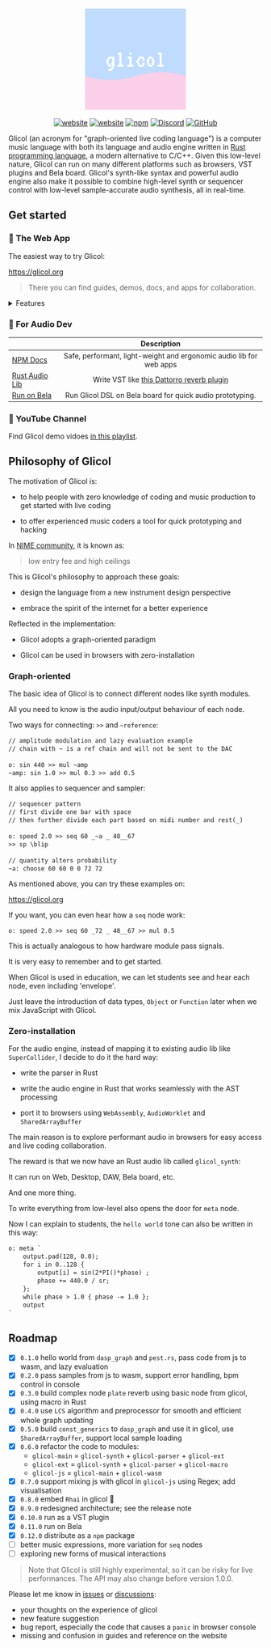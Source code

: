 <div align="center">
  <br />
  <p>
    <a href="https://glicol.org"><img src="https://github.com/glicol/glicol-logo/raw/main/logo.png" width="200" /></a>
  </p>
</div>

<div align="center">
  <a href="https://glicol.org" target="_blank"><img alt="website" src="https://img.shields.io/badge/website-glicol.org-blue"></a>
  <a href="https://glicol.js.org" target="_blank"><img alt="website" src="https://img.shields.io/badge/npm%20docs-glicol.js.org-yellow"></a>
  <a href="https://npmjs.com/glicol" target="_blank"><img alt="npm" src="https://img.shields.io/npm/v/glicol"></a>
  <a href="https://discord.gg/8tmK2bHcwa" target="_blank"><img alt="Discord" src="https://img.shields.io/discord/963514061528662046"></a>
  <a href="https://github.com/chaosprint/glicol/blob/main/LICENSE"><img alt="GitHub" src="https://img.shields.io/github/license/chaosprint/glicol"></a>
</div>

Glicol (an acronym for "graph-oriented live coding language") is a computer music language with both its language and audio engine written in [Rust programming language](https://www.rust-lang.org/), a modern alternative to C/C++. Given this low-level nature, Glicol can run on many different platforms such as browsers, VST plugins and Bela board. Glicol's synth-like syntax and powerful audio engine also make it possible to combine high-level synth or sequencer control with low-level sample-accurate audio synthesis, all in real-time.

<!-- Glicol can be used for:
- live coding performance, either in browsers with your friends or in a VST plugin(experimental)
- education of electronic music, DSP and coding
- audio/music app development in browsers, [either CDN or NPM](https://github.com/chaosprint/glicol/tree/main/js)
- Rust audio library, running on Web, Desktop, [DAW](https://github.com/chaosprint/glicol/tree/main/rs/vst), [Bela](https://github.com/chaosprint/glicol/tree/main/rs/bela), etc. -->

## Get started

### 🚀 The Web App
 
The easiest way to try Glicol:

https://glicol.org

> There you can find guides, demos, docs, and apps for collaboration.

<details>
  <summary>Features</summary>
  
  - Near-native, garbage-collection-free and memory-safe real-time audio in web browsers
  
  - Quick reference in consoles with `alt-d`
  
  - The web app automatically loads samples; you can also drag and drop local samples in the browser editor
  
  - Robust error handling: error reported in console, but previous music will continue!
  
  - Mix JavaScript code to create visuals with Hydra synth made by @ojack
  
  - What you see is what you get, i.e. declarative programmering for both code writing and executing: no need to select anything, just change the code and update, Glicol engine will use `LCS` algorithm to handle adding, updating and removing
  
  - Decentralised collaboration using `yjs` and a unique `be-ready` mechanism
</details>

### 🎁 For Audio Dev

|                 |               Description                               |
|-----------------|:---------------------------------------------------------:|
| [NPM Docs](https://glicol.js.org)       | Safe, performant, light-weight and ergonomic audio lib for web apps |
| [Rust Audio Lib](https://github.com/chaosprint/glicol/tree/main/rs/synth)  | Write VST like [this Dattorro reverb plugin](https://github.com/chaosprint/dattorro-vst-rs)  |   
| [Run on Bela](https://github.com/chaosprint/glicol/tree/main/rs/bela) | Run Glicol DSL on Bela board for quick audio prototyping.  |

### 🍿 YouTube Channel
Find Glicol demo vidoes [in this playlist](https://www.youtube.com/playlist?list=PLT4REhRBWaOOrLQxCg5Uw97gEpN-woo1c).

## Philosophy of Glicol

The motivation of Glicol is:

- to help people with zero knowledge of coding and music production to get started with live coding

- to offer experienced music coders a tool for quick prototyping and hacking

In [NIME community](https://nime.org/), it is known as: 
> low entry fee and high ceilings

This is Glicol's philosophy to approach these goals:

- design the language from a new instrument design perspective

- embrace the spirit of the internet for a better experience

Reflected in the implementation:

- Glicol adopts a graph-oriented paradigm

- Glicol can be used in browsers with zero-installation

### Graph-oriented

The basic idea of Glicol is to connect different nodes like synth modules.

All you need to know is the audio input/output behaviour of each node.

Two ways for connecting: `>>` and `~reference`:
```
// amplitude modulation and lazy evaluation example
// chain with ~ is a ref chain and will not be sent to the DAC

o: sin 440 >> mul ~amp
~amp: sin 1.0 >> mul 0.3 >> add 0.5
```
<!-- Sometimes, constraints make it easier to learn and use. -->

It also applies to sequencer and sampler:
```
// sequencer pattern
// first divide one bar with space
// then further divide each part based on midi number and rest(_)

o: speed 2.0 >> seq 60 _~a _ 48__67
>> sp \blip

// quantity alters probability
~a: choose 60 60 0 0 72 72
```

As mentioned above, you can try these examples on:

https://glicol.org

If you want, you can even hear how a `seq` node work:
```
o: speed 2.0 >> seq 60 _72 _ 48__67 >> mul 0.5
```

This is actually analogous to how hardware module pass signals.

It is very easy to remember and to get started.

When Glicol is used in education, we can let students see and hear each node, even including 'envelope'.

Just leave the introduction of data types, `Object` or `Function` later when we mix JavaScript with Glicol.

### Zero-installation

For the audio engine, instead of mapping it to existing audio lib like `SuperCollider`, I decide to do it the hard way:

- write the parser in Rust

- write the audio engine in Rust that works seamlessly with the AST processing

- port it to browsers using `WebAssembly`, `AudioWorklet` and `SharedArrayBuffer`

The main reason is to explore performant audio in browsers for easy access and live coding collaboration.

The reward is that we now have an Rust audio lib called `glicol_synth`:

It can run on Web, Desktop, DAW, Bela board, etc.

And one more thing.

To write everything from low-level also opens the door for `meta` node.

Now I can explain to students, the `hello world` tone can also be written in this way:
```
o: meta `
    output.pad(128, 0.0);
    for i in 0..128 {
        output[i] = sin(2*PI()*phase) ;
        phase += 440.0 / sr;
    };
    while phase > 1.0 { phase -= 1.0 };
    output
`
```

## Roadmap

- [x] `0.1.0` hello world from `dasp_graph` and `pest.rs`, pass code from js to wasm, and lazy evaluation
- [x] `0.2.0` pass samples from js to wasm, support error handling, bpm control in console
- [x] `0.3.0` build complex node `plate` reverb using basic node from glicol, using macro in Rust
- [x] `0.4.0` use `LCS` algorithm and preprocessor for smooth and efficient whole graph updating
- [x] `0.5.0` build `const_generics` to `dasp_graph` and use it in glicol, use `SharedArrayBuffer`, support local sample loading
- [x] `0.6.0` refactor the code to modules: 
    - `glicol-main` = `glicol-synth` + `glicol-parser` + `glicol-ext`
    - `glicol-ext` = `glicol-synth` + `glicol-parser` + `glicol-macro`
    - `glicol-js` = `glicol-main` + `glicol-wasm`
- [x] `0.7.0` support mixing js with glicol in `glicol-js` using Regex; add visualisation
- [x] `0.8.0` embed `Rhai` in glicol 🎉
- [x] `0.9.0` redesigned architecture; see the release note
- [x] `0.10.0` run as a VST plugin
- [x] `0.11.0` run on Bela
- [x] `0.12.0` distribute as a `npm` package
- [ ] better music expressions, more variation for `seq` nodes
- [ ] exploring new forms of musical interactions
<!-- - [ ] midi support? used in vst? -->
<!-- - [ ] examples for web audio, vst, bela, etc. -->

> Note that Glicol is still highly experimental, so it can be risky for live performances. 
> The API may also change before version 1.0.0.

Please let me know in [issues](https://github.com/chaosprint/glicol/issues) or [discussions](https://github.com/chaosprint/glicol/discussions):
- your thoughts on the experience of glicol
- new feature suggestion
- bug report, especially the code that causes a `panic` in browser console
- missing and confusion in guides and reference on the website
